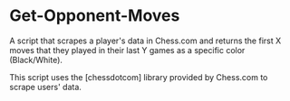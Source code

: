 # Get-Opponent-Moves
A script that scrapes a player's data in Chess.com and returns the first X moves that they played in their last Y games as a specific color (Black/White).

This script uses the [chessdotcom] library provided by Chess.com to scrape users' data.
